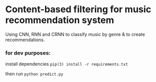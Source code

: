 # Content-based filtering for music recommendation system

Using CNN, RNN and CRNN to classify music by genre & to create recommendations.

### for dev purposes: 
install dependencies 
```pip(3) install -r requirements.txt```

then run
```python predict.py```  
